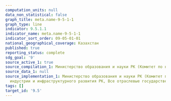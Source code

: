 ```yaml
---
computation_units: null
data_non_statistical: false
graph_title: meta.name-9-5-1-1
graph_type: line
indicator: 9.5.1.1
indicator_name: meta.name-9-5-1-1
indicator_sort_order: 09-05-01-01
national_geographical_coverage: Казахстан
published: true
reporting_status: complete
sdg_goal: '9'
source_active_1: true
source_compilation_1: Министерство образования и науки РК (Комитет по науке)
source_data_1: null
source_implementation_1: Министерство образования и науки РК (Комитет по науке), Министерство
  индустрии и инфраструктурного развития РК, Все отраслевые государственные органы
tags: []
target_id: '9.5'
---
```

